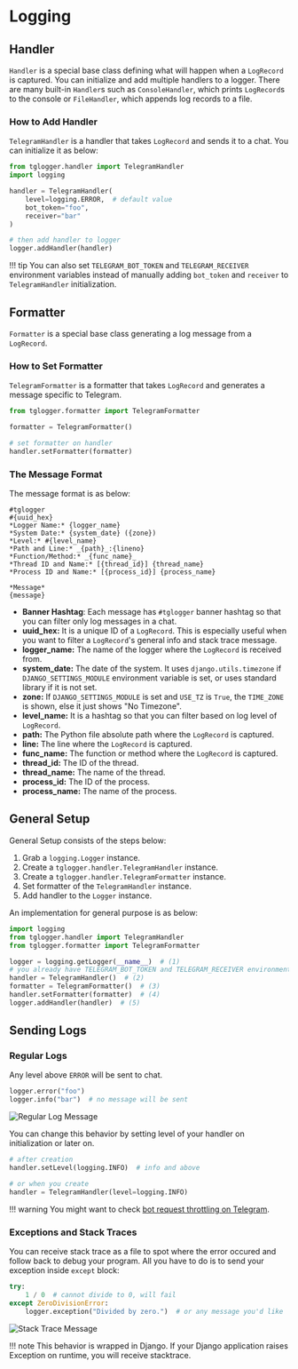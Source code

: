 # Logging

## Handler

`Handler` is a special base class defining what will happen when a
`LogRecord` is captured. You can initialize and add multiple handlers to
a logger. There are many built-in `Handler`s such as `ConsoleHandler`,
which prints `LogRecord`s to the console or `FileHandler`, which appends
log records to a file.

### How to Add Handler

`TelegramHandler` is a handler that takes `LogRecord` and sends it to a
chat. You can initialize it as below:

```python
from tglogger.handler import TelegramHandler
import logging

handler = TelegramHandler(
    level=logging.ERROR,  # default value
    bot_token="foo",
    receiver="bar"
)

# then add handler to logger
logger.addHandler(handler)
```

!!! tip
    You can also set `TELEGRAM_BOT_TOKEN` and `TELEGRAM_RECEIVER`
    environment variables instead of manually adding `bot_token` and
    `receiver` to `TelegramHandler` initialization.

## Formatter

`Formatter` is a special base class generating a log message from a
`LogRecord`.

### How to Set Formatter

`TelegramFormatter` is a formatter that takes `LogRecord`
and generates a message specific to Telegram.

```python
from tglogger.formatter import TelegramFormatter

formatter = TelegramFormatter()

# set formatter on handler
handler.setFormatter(formatter)
```

### The Message Format

The message format is as below:

```
#tglogger
#{uuid_hex}
*Logger Name:* {logger_name}
*System Date:* {system_date} ({zone})
*Level:* #{level_name}
*Path and Line:* _{path}_:{lineno}
*Function/Method:* _{func_name}_
*Thread ID and Name:* [{thread_id}] {thread_name}
*Process ID and Name:* [{process_id}] {process_name}

*Message*
{message}
```

 - **Banner Hashtag**: Each message has `#tglogger` banner hashtag so that
 you can filter only log messages in a chat.
 - **uuid_hex:** It is a unique ID of a `LogRecord`. This is especially
 useful when you want to filter a `LogRecord`'s general info and stack
 trace message.
 - **logger_name:** The name of the logger where the `LogRecord` is
 received from.
 - **system_date:** The date of the system. It uses
 `django.utils.timezone` if `DJANGO_SETTINGS_MODULE` environment variable
 is set, or uses standard library if it is not set.
 - **zone:** If `DJANGO_SETTINGS_MODULE` is set and `USE_TZ` is `True`,
 the `TIME_ZONE` is shown, else it just shows "No Timezone".
 - **level_name:** It is a hashtag so that you can filter based on log
 level of `LogRecord`.
 - **path:** The Python file absolute path where the `LogRecord` is
 captured.
 - **line:** The line where the `LogRecord` is captured.
 - **func_name:** The function or method where the `LogRecord` is
 captured.
 - **thread_id:** The ID of the thread.
 - **thread_name:** The name of the thread.
 - **process_id:** The ID of the process.
 - **process_name:** The name of the process.

## General Setup

General Setup consists of the steps below:

1. Grab a `logging.Logger` instance.
2. Create a `tglogger.handler.TelegramHandler` instance.
3. Create a `tglogger.handler.TelegramFormatter` instance.
4. Set formatter of the `TelegramHandler` instance.
5. Add handler to the `Logger` instance.

An implementation for general purpose is as below:

```python
import logging
from tglogger.handler import TelegramHandler
from tglogger.formatter import TelegramFormatter

logger = logging.getLogger(__name__)  # (1)
# you already have TELEGRAM_BOT_TOKEN and TELEGRAM_RECEIVER environment variables
handler = TelegramHandler()  # (2)
formatter = TelegramFormatter()  # (3)
handler.setFormatter(formatter)  # (4)
logger.addHandler(handler)  # (5)
```

## Sending Logs

### Regular Logs

Any level above `ERROR` will be sent to chat.

```python
logger.error("foo")
logger.info("bar")  # no message will be sent
```

![Regular Log Message](img/message_example.png)

You can change this behavior by setting level of your
handler on initialization or later on.

```python
# after creation
handler.setLevel(logging.INFO)  # info and above

# or when you create
handler = TelegramHandler(level=logging.INFO)
```

!!! warning
    You might want to check [bot request throttling on Telegram](limitations.md#telegram-bot-request-throttle).

### Exceptions and Stack Traces

You can receive stack trace as a file to spot where the error occured
and follow back to debug your program. All you have to do is to send
your exception inside `except` block:

```python
try:
    1 / 0  # cannot divide to 0, will fail
except ZeroDivisionError:
    logger.exception("Divided by zero.")  # or any message you'd like
```

![Stack Trace Message](img/stacktrace_example.png)


!!! note
    This behavior is wrapped in Django. If your Django application
    raises Exception on runtime, you will receive stacktrace.
